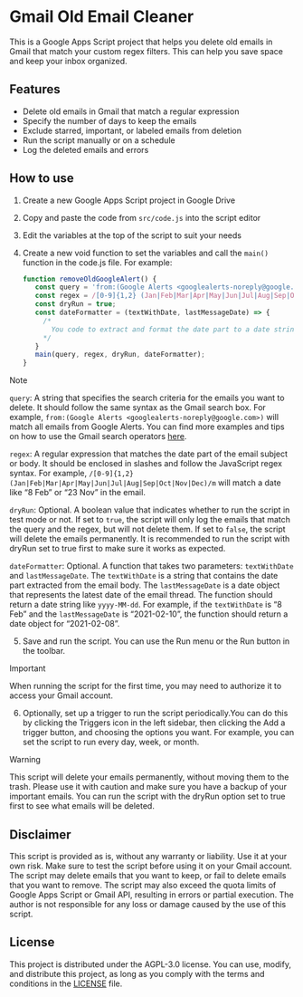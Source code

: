 # Gmail Old Email Cleaner

This is a Google Apps Script project that helps you delete old emails in Gmail that match your custom regex filters. This can help you save space and keep your inbox organized.

## Features

- Delete old emails in Gmail that match a regular expression
- Specify the number of days to keep the emails
- Exclude starred, important, or labeled emails from deletion
- Run the script manually or on a schedule
- Log the deleted emails and errors

## How to use

1. Create a new Google Apps Script project in Google Drive
2. Copy and paste the code from `src/code.js` into the script editor
3. Edit the variables at the top of the script to suit your needs
4. Create a new void function to set the variables and call the `main()` function in the code.js file. For example:

   ```js
   function removeOldGoogleAlert() {
      const query = 'from:(Google Alerts <googlealerts-noreply@google.com>)';
      const regex = /[0-9]{1,2} (Jan|Feb|Mar|Apr|May|Jun|Jul|Aug|Sep|Oct|Nov|Dec)/m
      const dryRun = true;
      const dateFormatter = (textWithDate, lastMessageDate) => {
        /* 
          You code to extract and format the date part to a date string that can be parsed by the Date constructor
        */ 
      }
      main(query, regex, dryRun, dateFormatter);
   }
   ```

> [!NOTE]
> `query`: A string that specifies the search criteria for the emails you want to delete. It should follow the same syntax as the Gmail search box. For example, `from:(Google Alerts <googlealerts-noreply@google.com>)` will match all emails from Google Alerts. You can find more examples and tips on how to use the Gmail search operators [here](https://developers.google.com/codelabs/apps-script-fundamentals-1).
>
> `regex`: A regular expression that matches the date part of the email subject or body. It should be enclosed in slashes and follow the JavaScript regex syntax. For example, `/[0-9]{1,2} (Jan|Feb|Mar|Apr|May|Jun|Jul|Aug|Sep|Oct|Nov|Dec)/m` will match a date like “8 Feb” or “23 Nov” in the email.
>
> `dryRun`: Optional. A boolean value that indicates whether to run the script in test mode or not. If set to `true`, the script will only log the emails that match the query and the regex, but will not delete them. If set to `false`, the script will delete the emails permanently. It is recommended to run the script with dryRun set to true first to make sure it works as expected.
>
> `dateFormatter`: Optional. A function that takes two parameters: `textWithDate` and `lastMessageDate`. The `textWithDate` is a string that contains the date part extracted from the email body. The `lastMessageDate` is a date object that represents the latest date of the email thread. The function should return a date string like `yyyy-MM-dd`. For example, if the `textWithDate` is “8 Feb” and the `lastMessageDate` is “2021-02-10”, the function should return a date object for “2021-02-08”.

5. Save and run the script. You can use the Run menu or the Run button in the toolbar.

> [!IMPORTANT]
> When running the script for the first time, you may need to authorize it to access your Gmail account.

6. Optionally, set up a trigger to run the script periodically.You can do this by clicking the Triggers icon in the left sidebar, then clicking the Add a trigger button, and choosing the options you want. For example, you can set the script to run every day, week, or month.

> [!WARNING]
> This script will delete your emails permanently, without moving them to the trash. Please use it with caution and make sure you have a backup of your important emails. You can run the script with the dryRun option set to true first to see what emails will be deleted.

## Disclaimer

This script is provided as is, without any warranty or liability. Use it at your own risk. Make sure to test the script before using it on your Gmail account. The script may delete emails that you want to keep, or fail to delete emails that you want to remove. The script may also exceed the quota limits of Google Apps Script or Gmail API, resulting in errors or partial execution. The author is not responsible for any loss or damage caused by the use of this script.

## License

This project is distributed under the AGPL-3.0 license. You can use, modify, and distribute this project, as long as you comply with the terms and conditions in the [LICENSE](/LICENSE) file.
